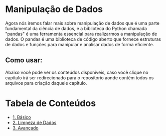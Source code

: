 <h1>Manipulação de Dados</h1>
<p>Agora nós iremos falar mais sobre manipulação de dados que é uma parte fundamental da ciência de dados, e a biblioteca do Python chamada "pandas" é uma ferramenta essencial para realizarmos a manipulação de dados. O pandas é uma biblioteca de código aberto que fornece estruturas de dados e funções para manipular e analisar dados de forma eficiente.</p>

<h2>Como usar:</h2>
<p>Abaixo você pode ver os conteúdos disponíveis, caso você clique no capítulo irá ser redirecionado para o repositório aonde contém todos os arquivos para criação daquele capítulo.</p>

<h1>Tabela de Conteúdos</h1>
<ul>
   <li><a href="https://github.com/Math-Muniz/Data-Roadmap/tree/main/Data-Science-Roadmap/Manipulacao-de-Dados/Pandas/1.Basico">1. Básico</a></li>
   <li><a href="https://github.com/Math-Muniz/Data-Roadmap/tree/main/Data-Science-Roadmap/Manipulacao-de-Dados/Pandas/2.Limpeza-de-Dados">2. Limpeza de Dados</a></li>
   <li><a href="https://github.com/Math-Muniz/Data-Roadmap/tree/main/Data-Science-Roadmap/Manipulacao-de-Dados/Pandas/3.Avancado">3. Avançado</a></li>
</ul>


